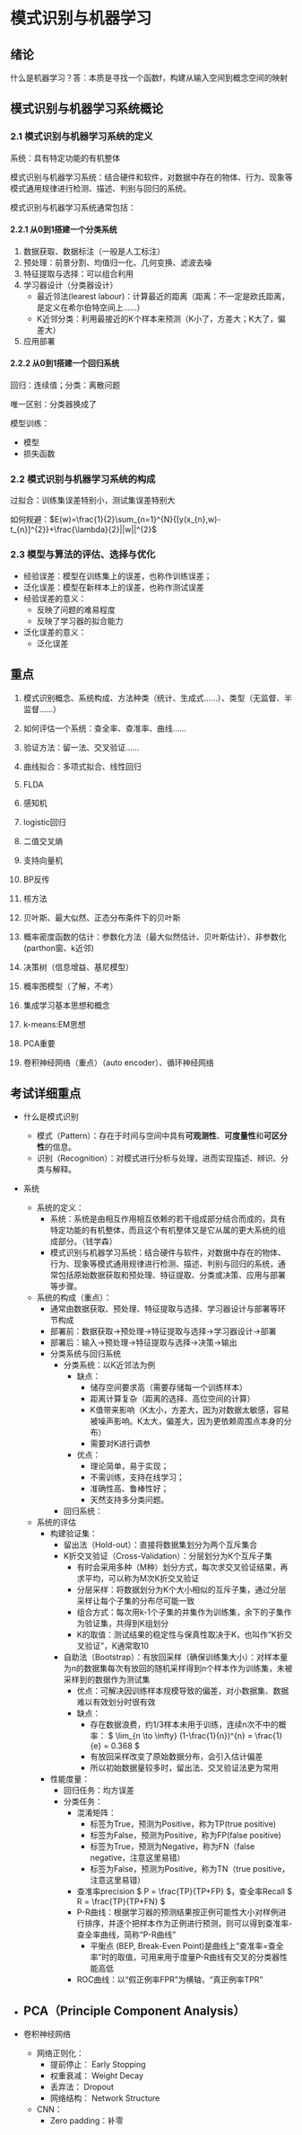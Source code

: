 # 模式识别与机器学习
## 绪论
什么是机器学习？答：本质是寻找一个函数f，构建从输入空间到概念空间的映射

## 模式识别与机器学习系统概论
### 2.1 模式识别与机器学习系统的定义
系统：具有特定功能的有机整体

模式识别与机器学习系统：结合硬件和软件，对数据中存在的物体、行为、现象等模式通用规律进行检测、描述、判别与回归的系统。

模式识别与机器学习系统通常包括：

#### 2.2.1 从0到1搭建一个分类系统

1. 数据获取、数据标注（一般是人工标注）
2. 预处理：前景分割、均值归一化、几何变换、滤波去噪
3. 特征提取与选择：可以组合利用
4. 学习器设计（分类器设计）
    - 最近邻法(learest labour)：计算最近的距离（距离：不一定是欧氏距离，是定义在希尔伯特空间上……）
    - K近邻分类：利用最接近的K个样本来预测（K小了，方差大；K大了，偏差大）
5. 应用部署

#### 2.2.2 从0到1搭建一个回归系统
回归：连续值；分类：离散问题

唯一区别：分类器换成了   

模型训练：

- 模型
- 损失函数 

### 2.2 模式识别与机器学习系统的构成

过拟合：训练集误差特别小，测试集误差特别大

如何规避：$E(w)=\frac{1}{2}\sum_{n=1}^{N}{[y(x_{n},w)-t_{n}]^{2}}+\frac{\lambda}{2}||w||^{2}$

### 2.3 模型与算法的评估、选择与优化

- 经验误差：模型在训练集上的误差，也称作训练误差；
- 泛化误差：模型在新样本上的误差，也称作测试误差
- 经验误差的意义：
    - 反映了问题的难易程度
    - 反映了学习器的拟合能力
- 泛化误差的意义：
    - 泛化误差

   
## 重点

1. 模式识别概念、系统构成、方法种类（统计、生成式……）、类型（无监督、半监督……）

2. 如何评估一个系统：查全率、查准率、曲线……

3. 验证方法：留一法、交叉验证……

4. 曲线拟合：多项式拟合、线性回归

5. FLDA

6. 感知机

7. logistic回归

8. 二值交叉熵

9. 支持向量机

10. BP反传

11. 核方法

12. 贝叶斯、最大似然、正态分布条件下的贝叶斯

13. 概率密度函数的估计：参数化方法（最大似然估计、贝叶斯估计）、非参数化(parthon窗、k近邻)

14. 决策树（信息增益、基尼模型）

15. 概率图模型（了解，不考）

16. 集成学习基本思想和概念

17. k-means:EM思想

18. PCA重要

19. 卷积神经网络（重点）（auto encoder）、循环神经网络

## 考试详细重点
- 什么是模式识别
    - 模式（Pattern）：存在于时间与空间中具有**可观测性**、**可度量性**和**可区分性**的信息。
    - 识别（Recognition）：对模式进行分析与处理，进而实现描述、辨识、分类与解释。

- 系统
    - 系统的定义：
        - 系统：系统是由相互作用相互依赖的若干组成部分结合而成的，具有特定功能的有机整体，而且这个有机整体又是它从属的更大系统的组成部分。（钱学森）
        - 模式识别与机器学习系统：结合硬件与软件，对数据中存在的物体、行为、现象等模式通用规律进行检测、描述、判别与回归的系统，通常包括原始数据获取和预处理、特征提取、分类或决策、应用与部署等步骤。
    - 系统的构成（重点）：
        - 通常由数据获取、预处理、特征提取与选择、学习器设计与部署等环节构成
        - 部署前：数据获取->预处理->特征提取与选择->学习器设计->部署
        - 部署后：输入->预处理->特征提取与选择->决策->输出
        - 分类系统与回归系统
            - 分类系统：以K近邻法为例
                - 缺点：
                    - 储存空间要求高（需要存储每一个训练样本）
                    - 距离计算复杂（距离的选择、高位空间的计算）
                    - K值带来影响（K太小，方差大，因为对数据太敏感，容易被噪声影响。K太大，偏差大，因为更依赖周围点本身的分布）
                    - 需要对K进行调参
                - 优点：
                    - 理论简单，易于实现；
                    - 不需训练，支持在线学习；
                    - 准确性高、鲁棒性好；
                    - 天然支持多分类问题。
            - 回归系统： 
    - 系统的评估
        - 构建验证集：
            - 留出法（Hold-out）：直接将数据集划分为两个互斥集合
            - K折交叉验证（Cross-Validation）：分层划分为K个互斥子集
                - 有时会采用多种（M种）划分方式，每次求交叉验证结果，再求平均，可以称为M次K折交叉验证
                - 分层采样：将数据划分为K个大小相似的互斥子集，通过分层采样让每个子集的分布尽可能一致
                - 组合方式：每次用k-1个子集的并集作为训练集，余下的子集作为验证集，共得到K组划分
                - K的取值：测试结果的稳定性与保真性取决于K，也叫作“K折交叉验证”，K通常取10
            - 自助法（Bootstrap）：有放回采样（确保训练集大小）：对样本量为n的数据集每次有放回的随机采样得到n个样本作为训练集，未被采样到的数据作为测试集
                - 优点：可解决因训练样本规模导致的偏差，对小数据集、数据难以有效划分时很有效
                - 缺点：
                    - 存在数据浪费，约1/3样本未用于训练，连续n次不中的概率： $ \lim_{n \to \infty} (1-\frac{1}{n})^{n} = \frac{1}{e} = 0.368 $
                    - 有放回采样改变了原始数据分布，会引入估计偏差
                    - 所以初始数据量较多时，留出法、交叉验证法更为常用
        - 性能度量：
            - 回归任务：均方误差
            - 分类任务：
                - 混淆矩阵： 
                    - 标签为True，预测为Positive，称为TP(true positive)
                    - 标签为False，预测为Positive，称为FP(false positive)
                    - 标签为True，预测为Negative，称为FN（false negative，注意这里易错）
                    - 标签为False，预测为Positive，称为TN（true positive，注意这里易错）
                - 查准率precision $ P = \frac{TP}{TP+FP} $，查全率Recall $ R = \frac{TP}{TP+FN} $
                - P-R曲线：根据学习器的预测结果按正例可能性大小对样例进行排序，并逐个把样本作为正例进行预测，则可以得到查准率-查全率曲线，简称“P-R曲线”
                    - 平衡点 (BEP, Break-Even Point)是曲线上“查准率=查全率”时的取值，可用来用于度量P-R曲线有交叉的分类器性能高低
                - ROC曲线：以“假正例率FPR”为横轴，“真正例率TPR”

- PCA（Principle Component Analysis）
    - 

- 卷积神经网络
    - 网络正则化：
        - 提前停止： Early Stopping
        - 权重衰减： Weight Decay
        - 丢弃法： Dropout
        - 网络结构： Network Structure
    - CNN：
        - Zero padding：补零